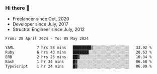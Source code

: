 ### Hi there 👋

- Freelancer since Oct, 2020
- Developer since July, 2017
- Structral Engineer since July, 2012

<!--START_SECTION:waka-->

```txt
From: 28 April 2024 - To: 05 May 2024

YAML          7 hrs 58 mins   ████████▒░░░░░░░░░░░░░░░░   33.92 %
Ruby          6 hrs 43 mins   ███████░░░░░░░░░░░░░░░░░░   28.63 %
ERB           2 hrs 25 mins   ██▓░░░░░░░░░░░░░░░░░░░░░░   10.34 %
Bash          1 hr 34 mins    █▓░░░░░░░░░░░░░░░░░░░░░░░   06.68 %
TypeScript    1 hr 24 mins    █▓░░░░░░░░░░░░░░░░░░░░░░░   06.00 %
```

<!--END_SECTION:waka-->
